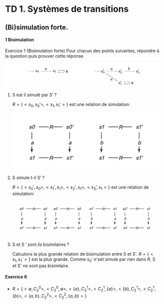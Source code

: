 # TD 1. Systèmes de transitions

## (Bi)simulation forte.

#### 1 Bisimulation

Exercice 1 (Bisimulation forte) Pour chacun des points suivantes, répondre à la question puis prouver cette réponse.

![image-20221109141320989](TD1_images/image-20221109141320989.png)

1. S est il simulé par S′ ?

   $R = \{ <s_0,s_0'>, <s_1, s_1'>\}$ est une relation de simulation:

   <img src="TD1_images/image-20221109143232197.png" alt="image-20221109143232197" style="zoom:50%;" />

2. S simule t-il S′ ?

   $R = \{ <s_0',s_0>, <s_1', s_1>, <s_2', s_1>, <s_3', s_1>\}$ est une relation de simulation:

   <img src="TD1_images/image-20221109143852550.png" alt="image-20221109143852550" style="zoom:50%;" />

3. S et S ′ sont ils bisimilaires ?

   Calculons la plus grande relation de bisimulation entre S et S'. $R = \{ <s_1,s_1'>\}$ est la plus grande. Comme $s_0'$ n'set simule par rien dans $R$, S et S' ne sont pas bisimilaire. 



#### Exercice 6

- $R = \{ <\emptyset, C_2^0>, <C_2^0, \emptyset>, <\{a\}, C_2^1>, <C_2^1, \{a\}>, <\{b\}, C_2^1>, <C_2^1, \{b\}>, <\{a,b\}, C_2^2>, <C_2^2, \{a,b\}>\}$